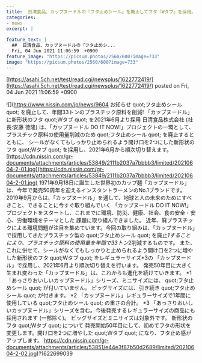 ```yaml
---
title:  日清食品、カップヌードルの『フタ止めシール』を廃止してフタ『Wタブ』を採用。「年間33トンのプラスチックを削減」  
categories:
- news
excerpt: |
  
feature_text: |
  ##  日清食品、カップヌードルの『フタ止めシ...
  Fri, 04 Jun 2021 11:06:59  +0900
feature_image: "https://picsum.photos/2560/600?image=733"
image: "https://picsum.photos/2560/600?image=733"
---
```


[https://asahi.5ch.net/test/read.cgi/newsplus/1622772419/](https://asahi.5ch.net/test/read.cgi/newsplus/1622772419/)
posted on Fri, 04 Jun 2021 11:06:59  +0900

<!--more-->

![](https://www.nissin.com/jp/news/9604 お知らせ quot;フタ止めシール quot; を廃止して、年間33トンのプラスチック原料を削減! 「カップヌードル」に新形状のフタ quot;Wタブ quot; を2021年6月より採用 日清食品株式会社 (社長:安藤 徳隆) は、「カップヌードル DO IT NOW!」プロジェクトの一環として、 プラスチック原料の使用量削減のため quot;フタ止めシール quot; を廃止するとともに、 シールがなくてもしっかり止められるよう開け口を2つにした新形状のフタ quot;Wタブ quot; を採用し、2021年6月から順次切り替えます。 [https://cdn.nissin.com/gr-documents/attachments/articles/53849/2111b2037a7bbbb3/limited/20210604-2-01.jpg](https://cdn.nissin.com/gr-documents/attachments/articles/53849/2111b2037a7bbbb3/limited/20210604-2-01.jpg) 1971年9月18日に誕生した世界初のカップ麺「カップヌードル」は、今年で発売50周年を迎えるインスタントラーメンのNo.1ブランドです。 2019年9月からは、「カップヌードル」を通して、地球と人の未来のためにすべきこと、できることに今すぐ取り組んでいく 「カップヌードル DO IT NOW!」プロジェクトをスタートし、これまでに環境、防災、健康、社会、食の安全・安心、労働環境をテーマとした 課題に取り組んできました。 近年、廃プラスチックによる環境問題が注目を集めています。今回の取り組みは、「カップヌードル」で採用してきたプラスチック製の quot;フタ止めシール quot; を廃止*1することにより、プラスチック原料の使用量を年間で33トン*2削減するものです。 また、これに併せて、シールがなくてもしっかりと止められるよう開け口を2つに増やした新形状のフタ quot;Wタブ quot; をレギュラーサイズ*3の 「カップヌードル」で採用し、2021年6月より順次切り替えを行います。 発売50年目に大きく生まれ変わった「カップヌードル」は、これからも進化を続けていきます。 *1 「あっさりおいしいカップヌードル」シリーズ、ミニサイズには、 quot;フタ止めシール quot; が付いていません。 ビッグサイズには、引き続き quot;フタ止めシール quot; が付きます。 *2 「カップヌードル」レギュラーサイズで1年間に使用している quot;フタ止めシール quot; の重さの合計。 *3 「あっさりおいしいカップヌードル」シリーズを含む。今後発売するレギュラーサイズの商品にも採用されます (一部除く)。 ビッグサイズとミニサイズは対象外です。 新形状のフタ quot;Wタブ quot; について 発売開始50年目にして、初めてフタの形状を変更します。開け口を2つに増やした quot;Wタブ quot; になり、フタ止め感がアップします。 https://cdn.nissin.com/gr-documents/attachments/articles/53851/e44e3f87b50d2689/limited/20210604-2-02.jpg)?1622699039
